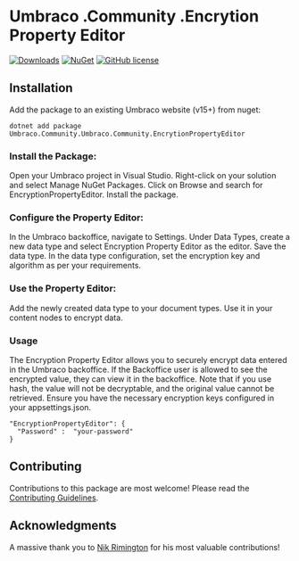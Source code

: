 # Umbraco .Community .Encrytion Property Editor 

[![Downloads](https://img.shields.io/nuget/dt/Umbraco.Community.Umbraco.Community.EncrytionPropertyEditor?color=cc9900)](https://www.nuget.org/packages/Umbraco.Community.Umbraco.Community.EncrytionPropertyEditor/)
[![NuGet](https://img.shields.io/nuget/vpre/Umbraco.Community.Umbraco.Community.EncrytionPropertyEditor?color=0273B3)](https://www.nuget.org/packages/Umbraco.Community.Umbraco.Community.EncrytionPropertyEditor)
[![GitHub license](https://img.shields.io/github/license/busrasengul/Umbraco.Community.EncryptionPropertyEditor?color=8AB803)](../LICENSE)

## Installation

Add the package to an existing Umbraco website (v15+) from nuget:

`dotnet add package Umbraco.Community.Umbraco.Community.EncrytionPropertyEditor`

### Install the Package:

Open your Umbraco project in Visual Studio.
Right-click on your solution and select Manage NuGet Packages.
Click on Browse and search for EncryptionPropertyEditor.
Install the package.

### Configure the Property Editor:

In the Umbraco backoffice, navigate to Settings.
Under Data Types, create a new data type and select Encryption Property Editor as the editor.
Save the data type.
In the data type configuration, set the encryption key and algorithm as per your requirements.

### Use the Property Editor:

Add the newly created data type to your document types.
Use it in your content nodes to encrypt data.

### Usage
The Encryption Property Editor allows you to securely encrypt data entered in the Umbraco backoffice.
If the Backoffice user is allowed to see the encrypted value, they can view it in the backoffice.
Note that if you use hash, the value will not be decryptable, and the original value cannot be retrieved.
Ensure you have the necessary encryption keys configured in your appsettings.json.

```
"EncryptionPropertyEditor": {
  "Password" :  "your-password"
}
```

## Contributing

Contributions to this package are most welcome! Please read the [Contributing Guidelines](CONTRIBUTING.md).

## Acknowledgments

A massive thank you to [Nik Rimington](https://github.com/NikRimington) for his most valuable contributions!